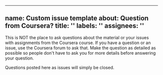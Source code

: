 ---
name: Custom issue template
about: Question from Coursera?
title: ''
labels: ''
assignees: ''
-
This is NOT the place to ask questions about the material or your issues with assignments from the Coursera course.
If you have a question or an issue, use the Coursera forum to ask that. Make the question as detailed as possible so people don't have to ask you for more details before answering your question.

Questions posted here as issues will simply be closed.





